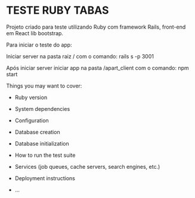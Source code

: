 # TESTE RUBY TABAS

Projeto criado para teste utilizando Ruby com framework Rails, front-end em React lib bootstrap.

Para iniciar o teste do app: 

Iniciar server na pasta raiz / com o comando: rails s -p 3001

Após iniciar server iniciar app na pasta /apart_client com o comando: npm start

Things you may want to cover:

* Ruby version

* System dependencies

* Configuration

* Database creation

* Database initialization

* How to run the test suite

* Services (job queues, cache servers, search engines, etc.)

* Deployment instructions

* ...
